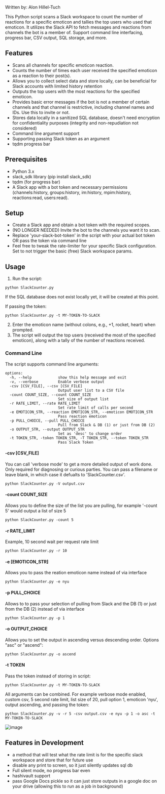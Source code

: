 Written by: Alon Hillel-Tuch

This Python script scans a Slack workspace to count the number of reactions for a specific emoticon and tallies the top users who used that emoticon. It utilizes the Slack API to fetch messages and reactions from channels the bot is a member of. Support command line interfacing, progress bar, CSV output, SQL storage, and more. 

## Features
* Scans all channels for specific emoticon reaction.
* Counts the number of times each user received the specified emoticon as a reaction to their post(s).
* Allows you to collect select data and store locally, can be beneficial for Slack accounts with limited history retention
* Outputs the top users with the most reactions for the specified emoticon.
* Provides basic error messages if the bot is not a member of certain channels and that channel is restrictive, including channel names and IDs. Use this to invite or not.
* Stores data locally in a sanitized SQL database, doesn't need encryption for confidentiality purposes (integrity and non-repudiation not considered)
* Command line argument support
* Supporting passing Slack token as an argument
* tqdm progress bar
  

## Prerequisites
* Python 3.x
* slack_sdk library (pip install slack_sdk)
* tqdm (for progress bar)
* A Slack app with a bot token and necessary permissions (channels:history, groups:history, im:history, mpim:history, reactions:read, users:read).

## Setup
* Create a Slack app and obtain a bot token with the required scopes.
* (NO LONGER NEEDED) Invite the bot to the channels you want it to scan.
* Replace 'your-slack-bot-token' in the script with your actual bot token OR pass the token via command line
* Feel free to tweak the rate-limiter for your specific Slack configuration. Set to not trigger the basic (free) Slack workspace params.

## Usage
1. Run the script:
```
python SlackCounter.py
```

If the SQL database does not exist locally yet, it will be created at this point. 

If passing the token:
```
python SlackCounter.py -t MY-TOKEN-TO-SLACK
```

2. Enter the emoticon name (without colons, e.g., +1, rocket, heart) when prompted.
3. The script will output the top users (received the most of the specified emoticon), along with a tally of the number of reactions received.

### Command Line

The script supports command line arguments:

```
options:
  -h, --help            show this help message and exit
  -v, --verbose         Enable verbose output
  -csv [CSV_FILE], --csv [CSV_FILE]
                        Output user list to a CSV file
  -count COUNT_SIZE, --count COUNT_SIZE
                        Set size of output list
  -r RATE_LIMIT, --rate RATE_LIMIT
                        Set rate limit of calls per second
  -e EMOTICON_STR, --reaction EMOTICON_STR, --emoticon EMOTICON_STR
                        Pass reaction emoticon
  -p PULL_CHOICE, --pull PULL_CHOICE
                        Pull from Slack & DB (1) or just from DB (2)
  -o OUTPUT_STR, --output OUTPUT_STR
                        Set as 'desc' to change order
  -t TOKEN_STR, -token TOKEN_STR, -T TOKEN_STR, --token TOKEN_STR
                        Pass Slack Token
```
#### -csv [CSV_FILE]
You can call 'verbose mode' to get a more detailed output of work done. Only required for diagnosing or curious parties. You can pass a filename or leave blank, in which case it defualts to 'SlackCounter.csv'.

```
python SlackCounter.py -V output.csv
```
#### -count COUNT_SIZE
Allows you to define the size of the list you are pulling, for example '-count 5' would output a list of size 5

```
python SlackCounter.py -count 5
```

#### -r RATE_LIMIT

Example, 10 second wait per request rate limit
```
python SlackCounter.py -r 10
```

#### -e [EMOTICON_STR]
Allows you to pass the reation emoticon name instead of via interface

```
python SlackCounter.py -e nyu
```

#### -p PULL_CHOICE
Allows to to pass your selection of pulling from Slack and the DB (1) or just from the DB (2)  instead of via interface

```
python SlackCounter.py -p 1
```

#### -o OUTPUT_CHOICE
Allows you to set the output in ascending versus descending order. Options "asc" or "ascend":

```
python SlackCounter.py -o ascend
```

#### -t TOKEN
Pass the token instead of storing in script:

```
python SlackCounter.py -t MY-TOKEN-TO-SLACK
```

All arguments can be combined. For example verbose mode enabled, custom csv, 5 second rate limit, list size of 20, pull option 1, emoticon 'nyu', output ascending, and passing the token:
```
python SlackCounter.py -v -r 5 -csv output.csv -e nyu -p 1 -o asc -t MY-TOKEN-TO-SLACK
```
![image](https://github.com/ahillelt/SlackEmojiCounter/assets/1520612/77314f12-b148-4649-b74f-42252a9c0a1f)


## Features in Development

* a method that will test what the rate limit is for the specific slack workspace and store that for future use
* disable any print to screen, so it just silently updates sql db
* Full silent mode, no progress bar even
* hashivault support
* pass Google Docs pickle so it can just store outputs in a google doc on your drive (allowing this to run as a job in background)
